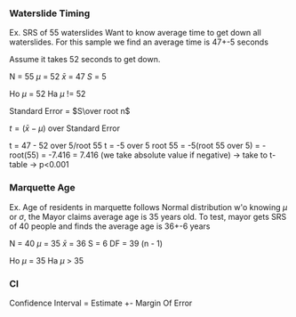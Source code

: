 

### Waterslide Timing
Ex. SRS of 55 waterslides
Want to know average time to get down all waterslides. For this sample we find an average time is 47+-5 seconds

Assume it takes 52 seconds to get down.

N = 55
$\mu$ = 52
$\bar{x}$ = 47
$S$ = 5

Ho $\mu$ = 52
Ha $\mu$ != 52

Standard Error = $S\over root n$

$t=(\bar{x}-\mu)$ over Standard Error

t = 47 - 52 over 5/root 55
t = -5 over 5 root 55 = -5(root 55 over 5) = - root(55) = -7.416 = 7.416 (we take absolute value if negative) -> take to t-table -> p<0.001

### Marquette Age

Ex. Age of residents in marquette follows Normal distribution w'o knowing $\mu$ or $\sigma$, the Mayor claims average age is 35 years old. To test, mayor gets SRS of 40 people and finds the average age is 36+-6 years

N = 40
$\mu$ = 35
$\bar{x}$ = 36
S = 6
DF = 39 (n - 1)

Ho $\mu$ = 35
Ha $\mu$ > 35



### CI

Confidence Interval = Estimate +- Margin Of Error